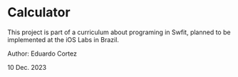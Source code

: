 # Calculator

This project is part of a curriculum about programing in Swfit, planned to be implemented at the iOS Labs in Brazil.

Author: Eduardo Cortez

10 Dec. 2023
